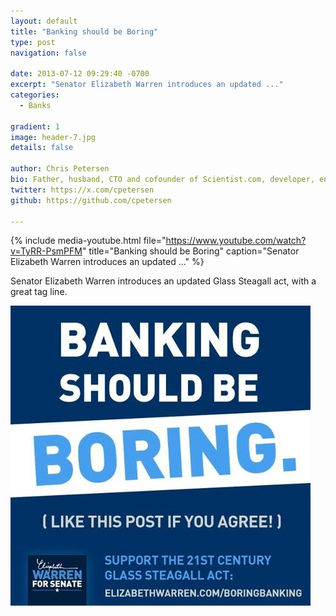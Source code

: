 ```yaml
---
layout: default
title: "Banking should be Boring"
type: post
navigation: false

date: 2013-07-12 09:29:40 -0700
excerpt: "Senator Elizabeth Warren introduces an updated ..."
categories:
  - Banks

gradient: 1
image: header-7.jpg
details: false

author: Chris Petersen
bio: Father, husband, CTO and cofounder of Scientist.com, developer, entrepreneur and technologist.
twitter: https://x.com/cpetersen
github: https://github.com/cpetersen

---
```


{% include media-youtube.html file="https://www.youtube.com/watch?v=TyRR-PsmPFM" title="Banking should be Boring" caption="Senator Elizabeth Warren introduces an updated ..." %}

Senator Elizabeth Warren introduces an updated Glass Steagall act, with a great tag line.

  ![](/assets/import/97259bff719fbabbd3462372e7c0acc4.jpg)  
